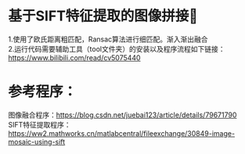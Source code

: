 # 基于SIFT特征提取的图像拼接:tada:
  1.使用了欧氏距离粗匹配，Ransac算法进行细匹配。渐入渐出融合  
  2.运行代码需要辅助工具（tool文件夹）的安装以及程序流程如下链接：  
  https://www.bilibili.com/read/cv5075440

# 参考程序：  
图像融合程序：https://blog.csdn.net/juebai123/article/details/79671790  
SIFT特征提取程序：https://ww2.mathworks.cn/matlabcentral/fileexchange/30849-image-mosaic-using-sift
